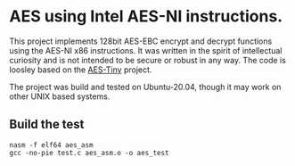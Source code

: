 # AES using Intel AES-NI instructions.

This project implements 128bit AES-EBC encrypt and decrypt functions using the AES-NI x86 instructions. It was written in the spirit of intellectual curiosity and is not intended to be secure or robust in any way. The code is loosley based on the [AES-Tiny](https://github.com/kokke/tiny-AES-c) project.

The project was build and tested on Ubuntu-20.04, though it may work on other UNIX based systems.

## Build the test

```
nasm -f elf64 aes_asm
gcc -no-pie test.c aes_asm.o -o aes_test
```